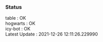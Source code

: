 ### Status


table : OK  
hogwarts : OK  
icy-bot : OK  
Latest Update : 2021-12-26 12:11:26.229990
